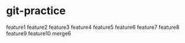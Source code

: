 # git-practice
feature1
feature2
feature3
feature4
feature5
feature6
feature7
feature8
feature9
feature10
merge6